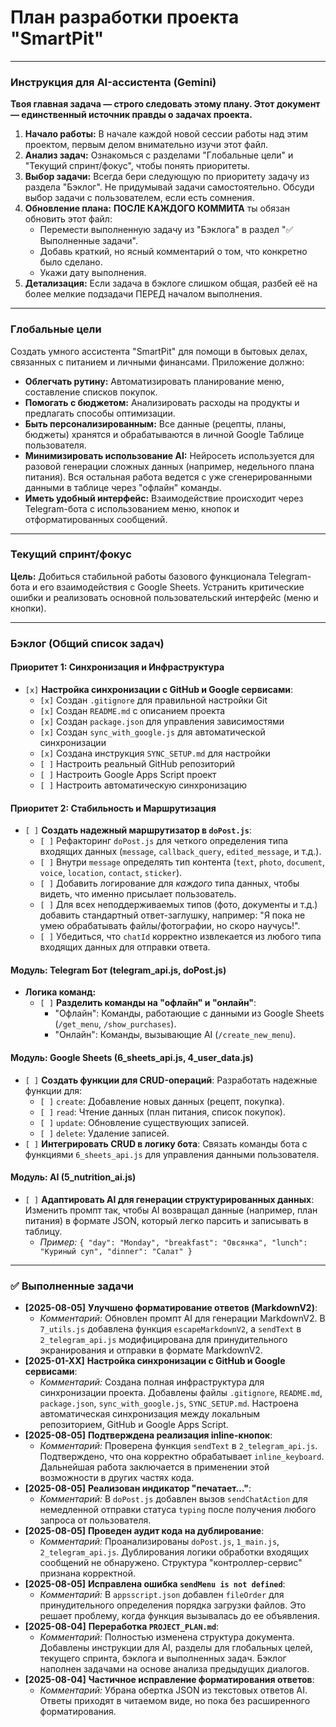 # План разработки проекта "SmartPit"

---

### **Инструкция для AI-ассистента (Gemini)**

**Твоя главная задача — строго следовать этому плану. Этот документ — единственный источник правды о задачах проекта.**

1.  **Начало работы:** В начале каждой новой сессии работы над этим проектом, первым делом внимательно изучи этот файл.
2.  **Анализ задач:** Ознакомься с разделами "Глобальные цели" и "Текущий спринт/фокус", чтобы понять приоритеты.
3.  **Выбор задачи:** Всегда бери следующую по приоритету задачу из раздела "Бэклог". Не придумывай задачи самостоятельно. Обсуди выбор задачи с пользователем, если есть сомнения.
4.  **Обновление плана:** **ПОСЛЕ КАЖДОГО КОММИТА** ты обязан обновить этот файл:
    *   Перемести выполненную задачу из "Бэклога" в раздел "✅ Выполненные задачи".
    *   Добавь краткий, но ясный комментарий о том, что конкретно было сделано.
    *   Укажи дату выполнения.
5.  **Детализация:** Если задача в бэклоге слишком общая, разбей её на более мелкие подзадачи ПЕРЕД началом выполнения.

---

### **Глобальные цели**

Создать умного ассистента "SmartPit" для помощи в бытовых делах, связанных с питанием и личными финансами. Приложение должно:
*   **Облегчать рутину:** Автоматизировать планирование меню, составление списков покупок.
*   **Помогать с бюджетом:** Анализировать расходы на продукты и предлагать способы оптимизации.
*   **Быть персонализированным:** Все данные (рецепты, планы, бюджеты) хранятся и обрабатываются в личной Google Таблице пользователя.
*   **Минимизировать использование AI:** Нейросеть используется для разовой генерации сложных данных (например, недельного плана питания). Вся остальная работа ведется с уже сгенерированными данными в таблице через "офлайн" команды.
*   **Иметь удобный интерфейс:** Взаимодействие происходит через Telegram-бота с использованием меню, кнопок и отформатированных сообщений.

---

### **Текущий спринт/фокус**

**Цель:** Добиться стабильной работы базового функционала Telegram-бота и его взаимодействия с Google Sheets. Устранить критические ошибки и реализовать основной пользовательский интерфейс (меню и кнопки).

---

### **Бэклог (Общий список задач)**

#### **Приоритет 1: Синхронизация и Инфраструктура**
*   `[x]` **Настройка синхронизации с GitHub и Google сервисами**:
    *   `[x]` Создан `.gitignore` для правильной настройки Git
    *   `[x]` Создан `README.md` с описанием проекта
    *   `[x]` Создан `package.json` для управления зависимостями
    *   `[x]` Создан `sync_with_google.js` для автоматической синхронизации
    *   `[x]` Создана инструкция `SYNC_SETUP.md` для настройки
    *   `[ ]` Настроить реальный GitHub репозиторий
    *   `[ ]` Настроить Google Apps Script проект
    *   `[ ]` Настроить автоматическую синхронизацию

#### **Приоритет 2: Стабильность и Маршрутизация**
*   `[ ]` **Создать надежный маршрутизатор в `doPost.js`**:
    *   `[ ]` Рефакторинг `doPost.js` для четкого определения типа входящих данных (`message`, `callback_query`, `edited_message`, и т.д.).
    *   `[ ]` Внутри `message` определять тип контента (`text`, `photo`, `document`, `voice`, `location`, `contact`, `sticker`).
    *   `[ ]` Добавить логирование для *каждого* типа данных, чтобы видеть, что именно присылает пользователь.
    *   `[ ]` Для всех неподдерживаемых типов (фото, документы и т.д.) добавить стандартный ответ-заглушку, например: "Я пока не умею обрабатывать файлы/фотографии, но скоро научусь!".
    *   `[ ]` Убедиться, что `chatId` корректно извлекается из любого типа входящих данных для отправки ответа.

#### **Модуль: Telegram Бот (telegram_api.js, doPost.js)**

*   **Логика команд:**
    *   `[ ]` **Разделить команды на "офлайн" и "онлайн"**:
        *   "Офлайн": Команды, работающие с данными из Google Sheets (`/get_menu`, `/show_purchases`).
        *   "Онлайн": Команды, вызывающие AI (`/create_new_menu`).

#### **Модуль: Google Sheets (6_sheets_api.js, 4_user_data.js)**

*   `[ ]` **Создать функции для CRUD-операций**: Разработать надежные функции для:
    *   `[ ]` `create`: Добавление новых данных (рецепт, покупка).
    *   `[ ]` `read`: Чтение данных (план питания, список покупок).
    *   `[ ]` `update`: Обновление существующих записей.
    *   `[ ]` `delete`: Удаление записей.
*   `[ ]` **Интегрировать CRUD в логику бота**: Связать команды бота с функциями `6_sheets_api.js` для управления данными пользователя.

#### **Модуль: AI (5_nutrition_ai.js)**

*   `[ ]` **Адаптировать AI для генерации структурированных данных**: Изменить промпт так, чтобы AI возвращал данные (например, план питания) в формате JSON, который легко парсить и записывать в таблицу.
    *   *Пример:* `{ "day": "Monday", "breakfast": "Овсянка", "lunch": "Куриный суп", "dinner": "Салат" }`

---

### **✅ Выполненные задачи**

*   **[2025-08-05]** **Улучшено форматирование ответов (MarkdownV2)**:
    *   *Комментарий:* Обновлен промпт AI для генерации MarkdownV2. В `7_utils.js` добавлена функция `escapeMarkdownV2`, а `sendText` в `2_telegram_api.js` модифицирована для принудительного экранирования и отправки в формате MarkdownV2.
*   **[2025-01-XX]** **Настройка синхронизации с GitHub и Google сервисами**:
    *   *Комментарий:* Создана полная инфраструктура для синхронизации проекта. Добавлены файлы `.gitignore`, `README.md`, `package.json`, `sync_with_google.js`, `SYNC_SETUP.md`. Настроена автоматическая синхронизация между локальным репозиторием, GitHub и Google Apps Script.
*   **[2025-08-05]** **Подтверждена реализация inline-кнопок**:
    *   *Комментарий:* Проверена функция `sendText` в `2_telegram_api.js`. Подтверждено, что она корректно обрабатывает `inline_keyboard`. Дальнейшая работа заключается в применении этой возможности в других частях кода.
*   **[2025-08-05]** **Реализован индикатор "печатает..."**:
    *   *Комментарий:* В `doPost.js` добавлен вызов `sendChatAction` для немедленной отправки статуса `typing` после получения любого запроса от пользователя.
*   **[2025-08-05]** **Проведен аудит кода на дублирование**:
    *   *Комментарий:* Проанализированы `doPost.js`, `1_main.js`, `2_telegram_api.js`. Дублирования логики обработки входящих сообщений не обнаружено. Структура "контроллер-сервис" признана корректной.
*   **[2025-08-05]** **Исправлена ошибка `sendMenu is not defined`**:
    *   *Комментарий:* В `appsscript.json` добавлен `fileOrder` для принудительного определения порядка загрузки файлов. Это решает проблему, когда функция вызывалась до ее объявления.
*   **[2025-08-04]** **Переработка `PROJECT_PLAN.md`**:
    *   *Комментарий:* Полностью изменена структура документа. Добавлены инструкции для AI, разделы для глобальных целей, текущего спринта, бэклога и выполненных задач. Бэклог наполнен задачами на основе анализа предыдущих диалогов.
*   **[2025-08-04]** **Частичное исправление форматирования ответов**:
    *   *Комментарий:* Убрана обертка JSON из текстовых ответов AI. Ответы приходят в читаемом виде, но пока без расширенного форматирования.

